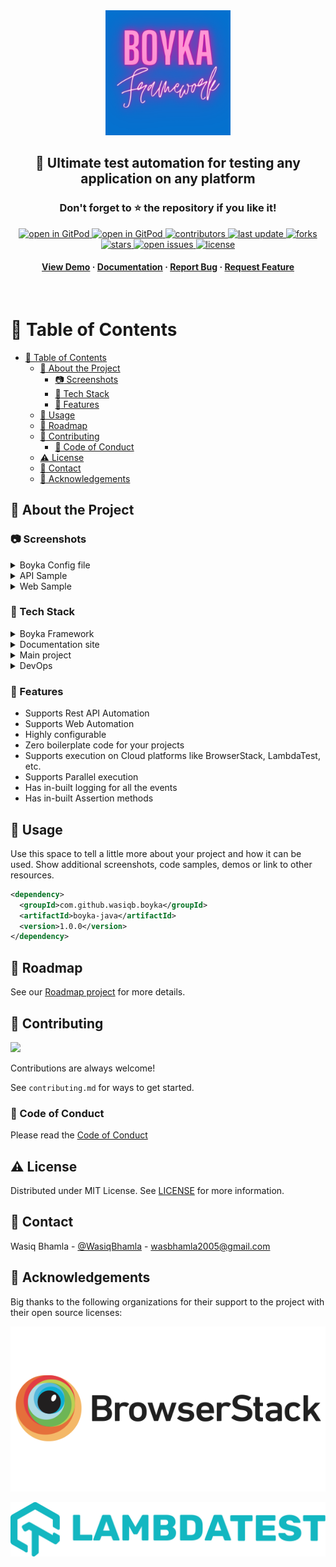 <div align="center">

  <img src="assets/Boyka.png" alt="logo" width="200" height="auto" />

  <h2>
    🎉 Ultimate test automation for testing any application on any platform
  </h2>
  <h3>
    Don't forget to ⭐ the repository if you like it!
  </h3>

<!-- Badges -->
<p>

  <a href="https://gitpod.io/#https://github.com/WasiqBhamla/boyka-java">
    <img src="https://gitpod.io/button/open-in-gitpod.svg" alt="open in GitPod">
  </a>
  <a href="https://discord.gg/dUg8K9DAsR">
    <img src="https://img.shields.io/discord/950985052769120337?label=Discord&logo=Discord&style=for-the-badge" alt="open in GitPod">
  </a>
  <a href="https://github.com/WasiqBhamla/boyka-java/graphs/contributors">
    <img src="https://img.shields.io/github/contributors/WasiqBhamla/boyka-java?style=for-the-badge" alt="contributors" />
  </a>
  <a href="">
    <img src="https://img.shields.io/github/last-commit/WasiqBhamla/boyka-java?style=for-the-badge" alt="last update" />
  </a>
  <a href="https://github.com/WasiqBhamla/boyka-java/network/members">
    <img src="https://img.shields.io/github/forks/WasiqBhamla/boyka-java?style=for-the-badge" alt="forks" />
  </a>
  <a href="https://github.com/WasiqBhamla/boyka-java/stargazers">
    <img src="https://img.shields.io/github/stars/WasiqBhamla/boyka-java?style=for-the-badge" alt="stars" />
  </a>
  <a href="https://github.com/WasiqBhamla/boyka-java/issues/">
    <img src="https://img.shields.io/github/issues/WasiqBhamla/boyka-java?style=for-the-badge" alt="open issues" />
  </a>
  <a href="https://github.com/WasiqBhamla/boyka-java/blob/master/LICENSE">
    <img src="https://img.shields.io/github/license/WasiqBhamla/boyka-java.svg?style=for-the-badge" alt="license" />
  </a>
</p>

  <h4>
    <a href="https://github.com/WasiqBhamla/boyka-java/">View Demo</a>
  <span> · </span>
    <a href="https://wasiqbhamla.github.io/boyka-java/">Documentation</a>
  <span> · </span>
    <a href="https://github.com/WasiqBhamla/boyka-java/issues/new/choose">Report Bug</a>
  <span> · </span>
    <a href="https://github.com/WasiqBhamla/boyka-java/issues/new/choose">Request Feature</a>
  </h4>
</div>

<br />

<!-- Table of Contents -->
# :notebook_with_decorative_cover: Table of Contents

- [:notebook_with_decorative_cover: Table of Contents](#notebook_with_decorative_cover-table-of-contents)
  - [:star2: About the Project](#star2-about-the-project)
    - [:camera: Screenshots](#camera-screenshots)
    - [:space_invader: Tech Stack](#space_invader-tech-stack)
    - [:dart: Features](#dart-features)
  - [:eyes: Usage](#eyes-usage)
  - [:compass: Roadmap](#compass-roadmap)
  - [:wave: Contributing](#wave-contributing)
    - [:scroll: Code of Conduct](#scroll-code-of-conduct)
  - [:warning: License](#warning-license)
  - [:handshake: Contact](#handshake-contact)
  - [:gem: Acknowledgements](#gem-acknowledgements)

<!-- About the Project -->
## :star2: About the Project

<!-- Screenshots -->
### :camera: Screenshots

<details>
  <summary>Boyka Config file</summary>

<div>
  <img src="assets/config.png" alt="Boyka Config" width="400" height="auto" />
</div>

</details>

<details>
  <summary>API Sample</summary>

<div>
  <img src="assets/api.png" alt="API sample" width="400" height="auto" />
</div>

</details>

<details>
  <summary>Web Sample</summary>

<div>
  <img src="assets/web.png" alt="Boyka Config" width="400" height="auto" />
</div>

</details>

<!-- TechStack -->
### :space_invader: Tech Stack

<details>
  <summary>Boyka Framework</summary>

- Java 11
- Maven
- Checkstyle
- Sonar cloud
  
</details>

<details>
  <summary>Documentation site</summary>

- Typescript
- Docusaurus 2
- React JS
  
</details>

<details>
<summary>Main project</summary>

- Typescript
- Commitlint
- ESLint
- Prettier
- Husky
  
</details>

<details>
<summary>DevOps</summary>

- GitHub Actions
- Gitpod
  
</details>

<!-- Features -->
### :dart: Features

- Supports Rest API Automation
- Supports Web Automation
- Highly configurable
- Zero boilerplate code for your projects
- Supports execution on Cloud platforms like BrowserStack, LambdaTest, etc.
- Supports Parallel execution
- Has in-built logging for all the events
- Has in-built Assertion methods

<!-- Usage -->
## :eyes: Usage

Use this space to tell a little more about your project and how it can be used. Show additional screenshots, code samples, demos or link to other resources.

```xml
<dependency>
  <groupId>com.github.wasiqb.boyka</groupId>
  <artifactId>boyka-java</artifactId>
  <version>1.0.0</version>
</dependency>
```

<!-- Roadmap -->
## :compass: Roadmap

See our [Roadmap project](https://github.com/WasiqBhamla/boyka-java/projects/2) for more details.

<!-- Contributing -->
## :wave: Contributing

<a href="https://github.com/WasiqBhamla/boyka-java/graphs/contributors">
  <img src="https://contrib.rocks/image?repo=WasiqBhamla/boyka-java" />
</a>

Contributions are always welcome!

<!-- //TODO -->
See `contributing.md` for ways to get started.

<!-- Code of Conduct -->
### :scroll: Code of Conduct

Please read the [Code of Conduct](https://github.com/WasiqBhamla/boyka-java/blob/master/.github/CODE_OF_CONDUCT.md)

<!-- License -->
## :warning: License

Distributed under MIT License. See [LICENSE](LICENSE) for more information.

<!-- Contact -->
## :handshake: Contact

Wasiq Bhamla - [@WasiqBhamla](https://twitter.com/WasiqBhamla) - wasbhamla2005@gmail.com

<!-- Acknowledgments -->
## :gem: Acknowledgements

Big thanks to the following organizations for their support to the project with their open source licenses:

[![BrowserStack](/assets/browserstack-logo.png)](https://www.browserstack.com/)

[![LambdaTest](/assets/LT-logo.jpeg)](https://www.lambdatest.com/)

